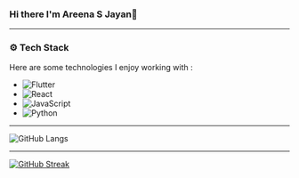 ### Hi there I'm Areena S Jayan👋
---------------------------------------------------------------------------------------------------------------------------------------------------------------------------------------------

### ⚙️ Tech Stack
Here are some technologies I enjoy working with :

- ![Flutter](https://img.shields.io/badge/-Flutter-05122A?style=flat&logoColor=blue&logo=Flutter)
- ![React](https://img.shields.io/badge/-React-05122A?style=flat&logo=React)
- ![JavaScript](https://img.shields.io/badge/-JavaScript-05122A?style=flat&logo=JavaScript)
- ![Python](https://img.shields.io/badge/-Python-05122A?style=flat&logo=Python)
 
--------------------------------------------------------------------------------------------------------------------------------------------------------------------------------------------

![GitHub Langs](https://github-readme-stats.vercel.app/api/top-langs/?username=areenasjayan333&layout=compact&theme=blue-green) 

---------------------------------------------------------------------------------------------------------------------------------------------------------------------------------------------

[![GitHub Streak](https://github-readme-streak-stats.herokuapp.com?user=areenasjayan333&theme=blueberry&date_format=M%20j%5B%2C%20Y%5D)](https://git.io/streak-stats)

